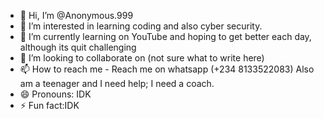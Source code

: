 - 👋 Hi, I’m @Anonymous.999
- 👀 I’m interested in learning coding and also cyber security.
- 🌱 I’m currently learning on YouTube and hoping to get better each day, although its quit challenging 
- 💞️ I’m looking to collaborate on (not sure what to write here)
- 📫 How to reach me - Reach me on whatsapp (+234 8133522083) Also am a teenager and I need help; I need a coach.
- 😄 Pronouns: IDK
- ⚡ Fun fact:IDK

<!---
Anonymous-99-web/Anonymous-99-web is a ✨ special ✨ repository because its `README.md` (this file) appears on your GitHub profile.
You can click the Preview link to take a look at your changes.
--->
